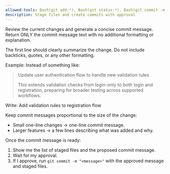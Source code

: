 ```yaml
---
allowed-tools: Bash(git add:*), Bash(git status:*), Bash(git commit -m:*)
description: Stage files and create commits with approval
---
```


Review the current changes and generate a concise commit message.
Return ONLY the commit message text with no additional formatting or explanation.

The first line should clearly summarize the change.
Do not include backticks, quotes, or any other formatting.

Example:
Instead of something like:

> Update user authentication flow to handle new validation rules
>
> This extends validation checks from login-only to both login and registration, preparing for broader testing across supported workflows.

Write:
Add validation rules to registration flow

Keep commit messages proportional to the size of the change:
- Small one-line changes → one-line commit message.
- Larger features → a few lines describing what was added and why.

Once the commit message is ready:
1. Show me the list of staged files and the proposed commit message.
2. Wait for my approval.
3. If I approve, run `git commit -m "<message>"` with the approved message and staged files.
